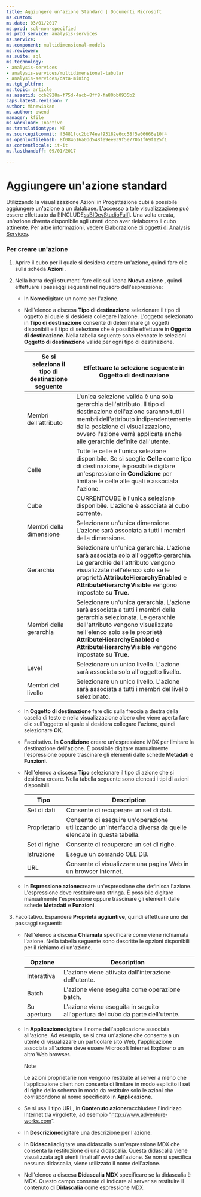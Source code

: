 ```yaml
---
title: Aggiungere un'azione Standard | Documenti Microsoft
ms.custom: 
ms.date: 03/01/2017
ms.prod: sql-non-specified
ms.prod_service: analysis-services
ms.service: 
ms.component: multidimensional-models
ms.reviewer: 
ms.suite: sql
ms.technology:
- analysis-services
- analysis-services/multidimensional-tabular
- analysis-services/data-mining
ms.tgt_pltfrm: 
ms.topic: article
ms.assetid: ccb2928a-f75d-4acb-8ff8-fa80bb0935b2
caps.latest.revision: 7
author: Minewiskan
ms.author: owend
manager: kfile
ms.workload: Inactive
ms.translationtype: MT
ms.sourcegitcommit: f3481fcc2bb74eaf93182e6cc58f5a06666e10f4
ms.openlocfilehash: 8f084616a0dd548fe9ee939f5e770b1f69f125f1
ms.contentlocale: it-it
ms.lasthandoff: 09/01/2017

---
```

# <a name="add-a-standard-action"></a>Aggiungere un'azione standard
  Utilizzando la visualizzazione Azioni in Progettazione cubi è possibile aggiungere un'azione a un database. L'accesso a tale visualizzazione può essere effettuato da [!INCLUDE[ssBIDevStudioFull](../../includes/ssbidevstudiofull-md.md)]. Una volta creata, un'azione diventa disponibile agli utenti dopo aver rielaborato il cubo attinente. Per altre informazioni, vedere [Elaborazione di oggetti di Analysis Services](../../analysis-services/multidimensional-models/processing-analysis-services-objects.md).  
  
### <a name="to-create-an-action"></a>Per creare un'azione  
  
1.  Aprire il cubo per il quale si desidera creare un'azione, quindi fare clic sulla scheda **Azioni** .  
  
2.  Nella barra degli strumenti fare clic sull'icona **Nuova azione** , quindi effettuare i passaggi seguenti nel riquadro dell'espressione:  
  
    -   In **Nome**digitare un nome per l'azione.  
  
    -   Nell'elenco a discesa **Tipo di destinazione** selezionare il tipo di oggetto al quale si desidera collegare l'azione. L'oggetto selezionato in **Tipo di destinazione** consente di determinare gli oggetti disponibili e il tipo di selezione che è possibile effettuare in **Oggetto di destinazione**. Nella tabella seguente sono elencate le selezioni **Oggetto di destinazione** valide per ogni tipo di destinazione.  
  
        |Se si seleziona il tipo di destinazione seguente|Effettuare la selezione seguente in Oggetto di destinazione|  
        |---------------------------------------------|---------------------------------------------------|  
        |Membri dell'attributo|L'unica selezione valida è una sola gerarchia dell'attributo. Il tipo di destinazione dell'azione saranno tutti i membri dell'attributo indipendentemente dalla posizione di visualizzazione, ovvero l'azione verrà applicata anche alle gerarchie definite dall'utente.|  
        |Celle|Tutte le celle è l'unica selezione disponibile. Se si sceglie **Celle** come tipo di destinazione, è possibile digitare un'espressione in **Condizione** per limitare le celle alle quali è associata l'azione.|  
        |Cube|CURRENTCUBE è l'unica selezione disponibile. L'azione è associata al cubo corrente.|  
        |Membri della dimensione|Selezionare un'unica dimensione. L'azione sarà associata a tutti i membri della dimensione.|  
        |Gerarchia|Selezionare un'unica gerarchia. L'azione sarà associata solo all'oggetto gerarchia. Le gerarchie dell'attributo vengono visualizzate nell'elenco solo se le proprietà **AttributeHierarchyEnabled** e **AttributeHierarchyVisible** vengono impostate su **True**.|  
        |Membri della gerarchia|Selezionare un'unica gerarchia. L'azione sarà associata a tutti i membri della gerarchia selezionata. Le gerarchie dell'attributo vengono visualizzate nell'elenco solo se le proprietà **AttributeHierarchyEnabled** e **AttributeHierarchyVisible** vengono impostate su **True**.|  
        |Level|Selezionare un unico livello. L'azione sarà associata solo all'oggetto livello.|  
        |Membri del livello|Selezionare un unico livello. L'azione sarà associata a tutti i membri del livello selezionato.|  
  
    -   In **Oggetto di destinazione** fare clic sulla freccia a destra della casella di testo e nella visualizzazione albero che viene aperta fare clic sull'oggetto al quale si desidera collegare l'azione, quindi selezionare **OK**.  
  
    -   Facoltativo. In **Condizione** creare un'espressione MDX per limitare la destinazione dell'azione. È possibile digitare manualmente l'espressione oppure trascinare gli elementi dalle schede **Metadati** e **Funzioni**.  
  
    -   Nell'elenco a discesa **Tipo** selezionare il tipo di azione che si desidera creare. Nella tabella seguente sono elencati i tipi di azioni disponibili.  
  
        |Tipo|Description|  
        |----------|-----------------|  
        |Set di dati|Consente di recuperare un set di dati.|  
        |Proprietario|Consente di eseguire un'operazione utilizzando un'interfaccia diversa da quelle elencate in questa tabella.|  
        |Set di righe|Consente di recuperare un set di righe.|  
        |Istruzione|Esegue un comando OLE DB.|  
        |URL|Consente di visualizzare una pagina Web in un browser Internet.|  
  
    -   In **Espressione azione**creare un'espressione che definisca l'azione. L'espressione deve restituire una stringa. È possibile digitare manualmente l'espressione oppure trascinare gli elementi dalle schede **Metadati** e **Funzioni**.  
  
3.  Facoltativo. Espandere **Proprietà aggiuntive**, quindi effettuare uno dei passaggi seguenti:  
  
    -   Nell'elenco a discesa **Chiamata** specificare come viene richiamata l'azione. Nella tabella seguente sono descritte le opzioni disponibili per il richiamo di un'azione.  
  
        |Opzione|Description|  
        |------------|-----------------|  
        |Interattiva|L'azione viene attivata dall'interazione dell'utente.|  
        |Batch|L'azione viene eseguita come operazione batch.|  
        |Su apertura|L'azione viene eseguita in seguito all'apertura del cubo da parte dell'utente.|  
  
    -   In **Applicazione**digitare il nome dell'applicazione associata all'azione. Ad esempio, se si crea un'azione che consente a un utente di visualizzare un particolare sito Web, l'applicazione associata all'azione deve essere Microsoft Internet Explorer o un altro Web browser.  
  
        > [!NOTE]  
        >  Le azioni proprietarie non vengono restituite al server a meno che l'applicazione client non consenta di limitare in modo esplicito il set di righe dello schema in modo da restituire solo le azioni che corrispondono al nome specificato in **Applicazione**.  
  
    -   Se si usa il tipo URL, in **Contenuto azione**racchiudere l'indirizzo Internet tra virgolette, ad esempio "http://www.adventure-works.com".  
  
    -   In **Descrizione**digitare una descrizione per l'azione.  
  
    -   In **Didascalia**digitare una didascalia o un'espressione MDX che consenta la restituzione di una didascalia. Questa didascalia viene visualizzata agli utenti finali all'avvio dell'azione. Se non si specifica nessuna didascalia, viene utilizzato il nome dell'azione.  
  
    -   Nell'elenco a discesa **Didascalia MDX** specificare se la didascalia è MDX. Questo campo consente di indicare al server se restituire il contenuto di **Didascalia** come espressione MDX.  
  
  

